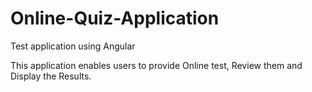 # Online-Quiz-Application
Test application using Angular

This application enables users to provide Online test, Review them and Display the Results.
